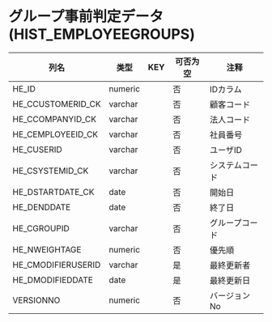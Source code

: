 # グループ事前判定データ(HIST_EMPLOYEEGROUPS)
| 列名   | 类型   | KEY  | 可否为空 | 注释   |
| ---- | ---- | ---- | ---- | ---- |
|HE_ID|numeric||否|IDカラム|
|HE_CCUSTOMERID_CK|varchar||否|顧客コード|
|HE_CCOMPANYID_CK|varchar||否|法人コード|
|HE_CEMPLOYEEID_CK|varchar||否|社員番号|
|HE_CUSERID|varchar||否|ユーザID|
|HE_CSYSTEMID_CK|varchar||否|システムコード|
|HE_DSTARTDATE_CK|date||否|開始日|
|HE_DENDDATE|date||否|終了日|
|HE_CGROUPID|varchar||否|グループコード|
|HE_NWEIGHTAGE|numeric||否|優先順|
|HE_CMODIFIERUSERID|varchar||是|最終更新者|
|HE_DMODIFIEDDATE|date||是|最終更新日|
|VERSIONNO|numeric||否|バージョンNo|
